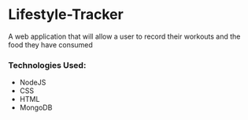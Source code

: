 # Lifestyle-Tracker
A web application that will allow a user to record their workouts and the food they have consumed

### Technologies Used: 
 * NodeJS
 * CSS
 * HTML
 * MongoDB
